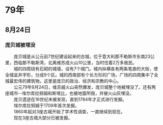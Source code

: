 # 79年
## 8月24日
### 庞贝城被埋没
　　庞贝城是从公元前7世纪建设起来的古城，位于意大利那不勒斯市东南23公里，西临那不勒斯湾，北离维苏成火山10公里，当时住着2万多居民。<br>　　城的四周绕有石砌的城墙，设有7个城门。城内纵横各有两条笔直的大街，使全城呈井字形，分成9个区。城的西南部有个长方形的广场，广场的四周集中了全城最宏伟的建筑物。这里是庞贝的政治、经济和宗教的中心。<br>　　公元79年8月24日，维苏威火山突然爆发，庞贝城整个地被埋没了。还有两座城市--埃尔库拉努姆和斯塔比，也被地震所毁，并被火山灰埋没。<br>　　庞贝遗迹在16世纪末被发现，直到1784年才正式进行发掘。<br>　　埃尔库拉努姆于1709年首次发掘。<br>　　1860年起对3座古城开始了学术性调查，一直继续到现在。<br>　　现在3座古城大部分已被发掘。
<comment/>